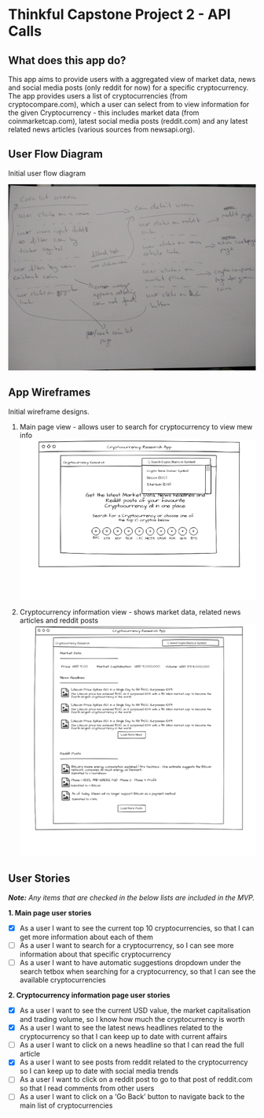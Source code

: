 # Thinkful Capstone Project 2 - API Calls

## What does this app do?
This app aims to provide users with a aggregated view of market data, news and social media posts (only reddit for now) for a specific cryptocurrency. 
The app provides users a list of cryptocurrencies (from cryptocompare.com), which a user can select from to view information for the given Cryptocurrency - this includes market data (from coinmarketcap.com), latest social media posts (reddit.com) and any latest related news articles (various sources from newsapi.org).

## User Flow Diagram

Initial user flow diagram

![User Flow Diagram](https://github.com/abandisch/thinkful-api-project/blob/master/resources/user-flow.jpg)

## App Wireframes

Initial wireframe designs.

1. Main page view - allows user to search for cryptocurrency to view mew info
![Main Page View](https://github.com/abandisch/thinkful-api-project/blob/master/resources/main-page.png)

2. Cryptocurrency information view - shows market data, related news articles and reddit posts
![Coin Info View](https://github.com/abandisch/thinkful-api-project/blob/master/resources/info-page.png)

## User Stories

***Note:** Any items that are checked in the below lists are included in the MVP.*

**1. Main page user stories**
* [x] As a user I want to see the current top 10 cryptocurrencies, so that I can get more information about each of them
* [ ] As a user I want to search for a cryptocurrency, so I can see more information about that specific cryptocurrency
* [ ] As a user I want to have automatic suggestions dropdown under the search tetbox when searching for a cryptocurrency, so that I can see the available cryptocurrencies

**2. Cryptocurrency information page user stories**
* [x] As a user I want to see the current USD value, the market capitalisation and trading volume, so I know how much the cryptocurrency is worth
* [x] As a user I want to see the latest news headlines related to the cryptocurrency so that I can keep up to date with current affairs
* [ ] As a user I want to click on a news headline so that I can read the full article
* [x] As a user I want to see posts from reddit related to the cryptocurrency so I can keep up to date with social media trends
* [ ] As a user I want to click on a reddit post to go to that post of reddit.com so that I read comments from other users
* [ ] As a user I want to click on a ‘Go Back’ button to navigate back to the main list of cryptocurrencies
